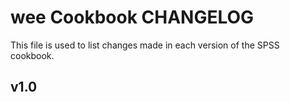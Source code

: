 wee Cookbook CHANGELOG
=======================
This file is used to list changes made in each version of the SPSS cookbook.


v1.0
------
